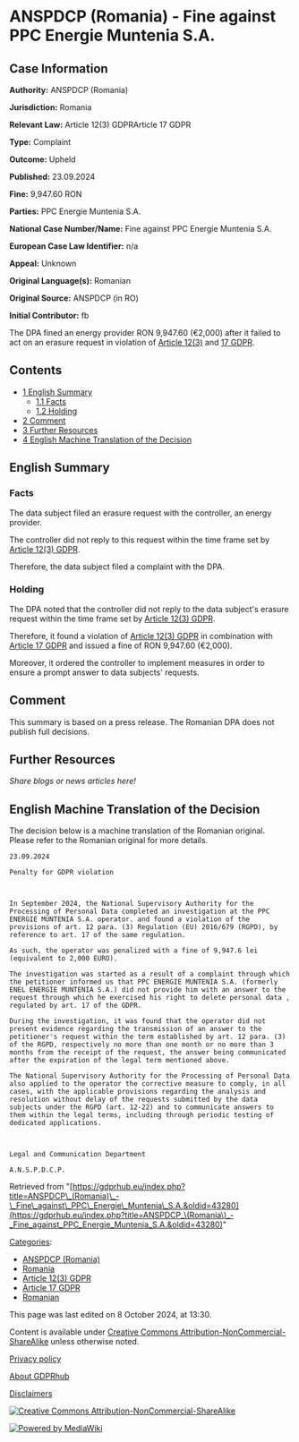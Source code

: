 # ANSPDCP (Romania) - Fine against PPC Energie Muntenia S.A.

## Case Information

**Authority:** ANSPDCP (Romania)

**Jurisdiction:** Romania

**Relevant Law:** Article 12(3) GDPRArticle 17 GDPR

**Type:** Complaint

**Outcome:** Upheld

**Published:** 23.09.2024

**Fine:** 9,947.60 RON

**Parties:** PPC Energie Muntenia S.A.

**National Case Number/Name:** Fine against PPC Energie Muntenia S.A.

**European Case Law Identifier:** n/a

**Appeal:** Unknown

**Original Language(s):** Romanian

**Original Source:** ANSPDCP (in RO)

**Initial Contributor:** fb

The DPA fined an energy provider RON 9,947.60 (€2,000) after it failed to act on an erasure request in violation of [Article 12(3)](/index.php?title=Article_12_GDPR#3 "Article 12 GDPR") and [17 GDPR](/index.php?title=Article_17_GDPR "Article 17 GDPR").

## Contents

*   [1 English Summary](#English_Summary)
    *   [1.1 Facts](#Facts)
    *   [1.2 Holding](#Holding)
*   [2 Comment](#Comment)
*   [3 Further Resources](#Further_Resources)
*   [4 English Machine Translation of the Decision](#English_Machine_Translation_of_the_Decision)

## English Summary

### Facts

The data subject filed an erasure request with the controller, an energy provider.

The controller did not reply to this request within the time frame set by [Article 12(3) GDPR](/index.php?title=Article_12_GDPR#3 "Article 12 GDPR").

Therefore, the data subject filed a complaint with the DPA.

### Holding

The DPA noted that the controller did not reply to the data subject's erasure request within the time frame set by [Article 12(3) GDPR](/index.php?title=Article_12_GDPR#3 "Article 12 GDPR").

Therefore, it found a violation of [Article 12(3) GDPR](/index.php?title=Article_12_GDPR#3 "Article 12 GDPR") in combination with [Article 17 GDPR](/index.php?title=Article_17_GDPR "Article 17 GDPR") and issued a fine of RON 9,947.60 (€2,000).

Moreover, it ordered the controller to implement measures in order to ensure a prompt answer to data subjects' requests.

## Comment

This summary is based on a press release. The Romanian DPA does not publish full decisions.

## Further Resources

_Share blogs or news articles here!_

## English Machine Translation of the Decision

The decision below is a machine translation of the Romanian original. Please refer to the Romanian original for more details.

```
23.09.2024

Penalty for GDPR violation

 

In September 2024, the National Supervisory Authority for the Processing of Personal Data completed an investigation at the PPC ENERGIE MUNTENIA S.A. operator. and found a violation of the provisions of art. 12 para. (3) Regulation (EU) 2016/679 (RGPD), by reference to art. 17 of the same regulation.

As such, the operator was penalized with a fine of 9,947.6 lei (equivalent to 2,000 EURO).

The investigation was started as a result of a complaint through which the petitioner informed us that PPC ENERGIE MUNTENIA S.A. (formerly ENEL ENERGIE MUNTENIA S.A.) did not provide him with an answer to the request through which he exercised his right to delete personal data , regulated by art. 17 of the GDPR.

During the investigation, it was found that the operator did not present evidence regarding the transmission of an answer to the petitioner's request within the term established by art. 12 para. (3) of the RGPD, respectively no more than one month or no more than 3 months from the receipt of the request, the answer being communicated after the expiration of the legal term mentioned above.

The National Supervisory Authority for the Processing of Personal Data also applied to the operator the corrective measure to comply, in all cases, with the applicable provisions regarding the analysis and resolution without delay of the requests submitted by the data subjects under the RGPD (art. 12-22) and to communicate answers to them within the legal terms, including through periodic testing of dedicated applications.

 

Legal and Communication Department

A.N.S.P.D.C.P.

```

Retrieved from "[https://gdprhub.eu/index.php?title=ANSPDCP\_(Romania)\_-\_Fine\_against\_PPC\_Energie\_Muntenia\_S.A.&oldid=43280](https://gdprhub.eu/index.php?title=ANSPDCP_\(Romania\)_-_Fine_against_PPC_Energie_Muntenia_S.A.&oldid=43280)"

[Categories](/index.php?title=Special:Categories "Special:Categories"):

*   [ANSPDCP (Romania)](/index.php?title=Category:ANSPDCP_\(Romania\) "Category:ANSPDCP (Romania)")
*   [Romania](/index.php?title=Category:Romania "Category:Romania")
*   [Article 12(3) GDPR](/index.php?title=Category:Article_12\(3\)_GDPR "Category:Article 12(3) GDPR")
*   [Article 17 GDPR](/index.php?title=Category:Article_17_GDPR "Category:Article 17 GDPR")
*   [Romanian](/index.php?title=Category:Romanian "Category:Romanian")

This page was last edited on 8 October 2024, at 13:30.

Content is available under [Creative Commons Attribution-NonCommercial-ShareAlike](https://creativecommons.org/licenses/by-nc-sa/4.0/) unless otherwise noted.

[Privacy policy](/index.php?title=GDPRhub:Privacy_policy)

[About GDPRhub](/index.php?title=GDPRhub:About)

[Disclaimers](/index.php?title=GDPRhub:General_disclaimer)

[![Creative Commons Attribution-NonCommercial-ShareAlike](/resources/assets/licenses/cc-by-nc-sa.png)](https://creativecommons.org/licenses/by-nc-sa/4.0/)

[![Powered by MediaWiki](/resources/assets/poweredby_mediawiki_88x31.png)](https://www.mediawiki.org/)